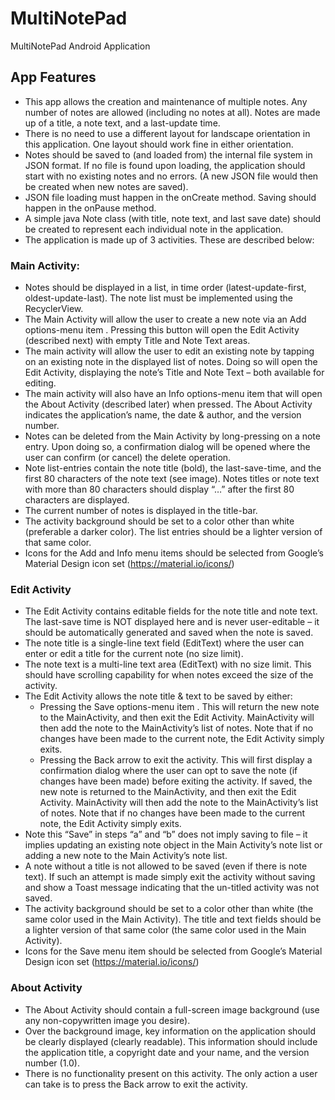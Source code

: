 # MultiNotePad
MultiNotePad Android Application

## App Features
* This app allows the creation and maintenance of multiple notes. Any number of notes are allowed (including no notes at all). Notes are made up of a title, a note text, and a last-update time.
* There is no need to use a different layout for landscape orientation in this application. One layout should work fine in either orientation.
* Notes should be saved to (and loaded from) the internal file system in JSON format. If no file is found upon loading, the application should start with no existing notes and no errors. (A new JSON file would then be created when new notes are saved).
* JSON file loading must happen in the onCreate method. Saving should happen in the onPause method.
* A simple java Note class (with title, note text, and last save date) should be created to represent each individual note in the application.
* The application is made up of 3 activities. These are described below:

### Main Activity:
* Notes should be displayed in a list, in time order (latest-update-first, oldest-update-last). The note list must be implemented using the RecyclerView.
* The Main Activity will allow the user to create a new note via an Add options-menu item . Pressing this button will open the Edit Activity (described next) with empty Title and Note Text areas.
* The main activity will allow the user to edit an existing note by tapping on an existing note in the displayed list of notes. Doing so will open the Edit Activity, displaying the note’s Title and Note Text – both available for editing.
* The main activity will also have an Info options-menu item that will open the About Activity (described later) when pressed. The About Activity indicates the application’s name, the date & author, and the version number.
* Notes can be deleted from the Main Activity by long-pressing on a note entry. Upon doing so, a confirmation dialog will be opened where the user can confirm (or cancel) the delete operation.
* Note list-entries contain the note title (bold), the last-save-time, and the first 80 characters of the note text (see image). Notes titles or note text with more than 80 characters should display “…” after the first 80 characters are displayed.
* The current number of notes is displayed in the title-bar.
* The activity background should be set to a color other than white (preferable a darker color). The list entries should be a lighter version of that same color.
* Icons for the Add and Info menu items should be selected from Google’s Material Design icon set (https://material.io/icons/)

### Edit Activity
* The Edit Activity contains editable fields for the note title and note text. The last-save time is NOT displayed here and is never user-editable – it should be automatically generated and saved when the note is saved.
* The note title is a single-line text field (EditText) where the user can enter or edit a title for the current note (no size limit).
* The note text is a multi-line text area (EditText) with no size limit. This should have scrolling capability for when notes exceed the size of the activity.
* The Edit Activity allows the note title & text to be saved by either:
    * Pressing the Save options-menu item . This will return the new note to the MainActivity, and then exit the Edit Activity. MainActivity will then add the note to the MainActivity’s list of notes. Note that if no changes have been made to the current note, the Edit Activity simply exits.
    * Pressing the Back arrow to exit the activity. This will first display a confirmation dialog where the user can opt to save the note (if changes have been made) before exiting the activity. If saved, the new note is returned to the MainActivity, and then exit the Edit Activity. MainActivity will then add the note to the MainActivity’s list of notes. Note that if no changes have been made to the current note, the Edit Activity simply exits.
* Note this “Save” in steps “a” and “b” does not imply saving to file – it implies updating an existing note object in the Main Activity’s note list or adding a new note to the Main Activity’s note list.
* A note without a title is not allowed to be saved (even if there is note text). If such an attempt is made simply exit the activity without saving and show a Toast message indicating that the un-titled activity was not saved.
* The activity background should be set to a color other than white (the same color used in the Main Activity). The title and text fields should be a lighter version of that same color (the same color used in the Main Activity).
* Icons for the Save menu item should be selected from Google’s Material Design icon set (https://material.io/icons/)

### About Activity
* The About Activity should contain a full-screen image background (use any non-copywritten image you desire).
* Over the background image, key information on the application should be clearly displayed (clearly readable). This information should include the application title, a copyright date and your name, and the version number (1.0).
* There is no functionality present on this activity. The only action a user can take is to press the Back arrow to exit the activity.